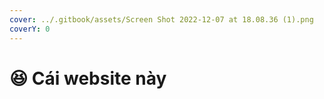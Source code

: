 ```yaml
---
cover: ../.gitbook/assets/Screen Shot 2022-12-07 at 18.08.36 (1).png
coverY: 0
---
```


# 😆 Cái website này&#x20;

&#x20;&#x20;

